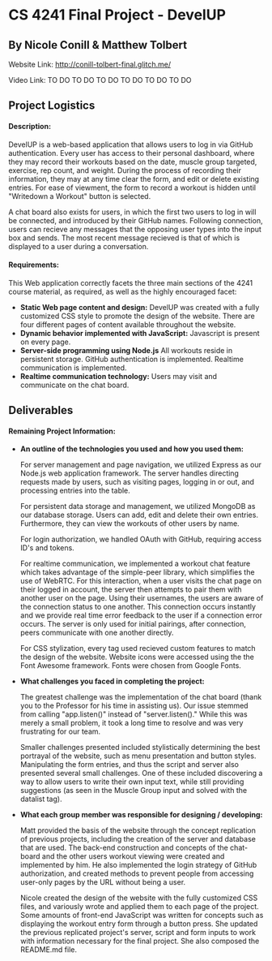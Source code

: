 # CS 4241 Final Project - DevelUP

## By Nicole Conill & Matthew Tolbert

Website Link: http://conill-tolbert-final.glitch.me/

Video Link: TO DO TO DO TO DO TO DO TO DO TO DO

## Project Logistics

#### Description:

DevelUP is a web-based application that allows users to log in via GitHub authentication.
Every user has access to their personal dashboard, where they may record their workouts
based on the date, muscle group targeted, exercise, rep count, and weight. During the
process of recording their information, they may at any time clear the form, and edit or
delete existing entries. For ease of viewment, the form to record a workout is hidden until
"Writedown a Workout" button is selected.

A chat board also exists for users, in which the first two users to log in will be connected,
and introduced by their GitHub names. Following connection, users can recieve any messages
that the opposing user types into the input box and sends. The most recent message recieved
is that of which is displayed to a user during a conversation.

#### Requirements:

This Web application correctly facets the three main sections of the 4241 course material,
as required, as well as the highly encouraged facet:

- **Static Web page content and design:** DevelUP was created with a fully customized CSS style
  to promote the design of the website. There are four different pages of content available
  throughout the website.
- **Dynamic behavior implemented with JavaScript:** Javascript is present on every page.
- **Server-side programming using Node.js** All workouts reside in persistent storage. 
GitHub authentication is implemented. Realtime communication is implemented.
- **Realtime communication technology:** Users may visit and communicate on the chat board.

## Deliverables

#### Remaining Project Information:

- **An outline of the technologies you used and how you used them:**

  For server management and page navigation, we utilized Express as our Node.js web application
  framework. The server handles directing requests made by users, such as visiting pages, logging
  in or out, and processing entries into the table.

  For persistent data storage and management, we utilized MongoDB as our database storage. Users can add, edit and delete their own entries. Furthermore, they can view the workouts of other users by name.
  
  For login authorization, we handled OAuth with GitHub, requiring access ID's and tokens.
  
  For realtime communication, we implemented a workout chat feature which takes advantage of the simple-peer
  library, which simplifies the use of WebRTC. For this interaction, when a user visits the chat page on their
  logged in account, the server then attempts to pair them with another user on the page. Using their usernames,
  the users are aware of the connection status to one another. This connection occurs instantly and we provide real
  time error feedback to the user if a connection error occurs. The server is only used for initial pairings, after
  connection, peers communicate with one another directly.
  
  For CSS stylization, every tag used recieved custom features to match the design of the website.
  Website icons were accessed using the the Font Awesome framework. Fonts were chosen from Google Fonts.

- **What challenges you faced in completing the project:**

  The greatest challenge was the implementation of the chat board (thank you to the Professor
  for his time in assisting us). Our issue stemmed from calling "app.listen()" instead of "server.listen()." While this
  was merely a small problem, it took a long time to resolve and was very frustrating for our team.
  
  Smaller challenges presented included stylistically determining the best portrayal of
  the website, such as menu presentation and button styles. Manipulating the form entries,
  and thus the script and server also presented several small challenges. One of these 
  included discovering a way to allow users to write their own input text, while still
  providing suggestions (as seen in the Muscle Group input and solved with the datalist tag).

- **What each group member was responsible for designing / developing:**
    
  Matt provided the basis of the website through the concept replication of previous projects, including the
  creation of the server and database that are used. The back-end construction and concepts 
  of the chat-board and the other users workout viewing were created and implemented by him. He also implemented the 
  login strategy of GitHub authorization, and created methods to prevent people from accessing
  user-only pages by the URL without being a user.

  Nicole created the design of the website with the fully customized CSS files, and variously
  wrote and applied them to each page of the project. Some amounts of front-end JavaScript was written for
  concepts such as displaying the workout entry form through a button press.
  She updated the previous replicated project's server, script and form inputs to
  work with information necessary for the final project. She also composed the README.md file.
